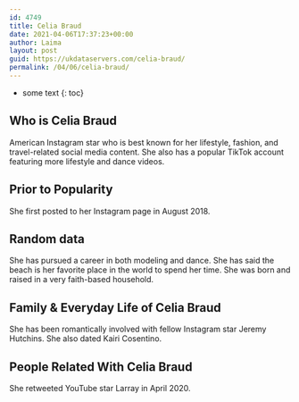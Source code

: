 ```yaml
---
id: 4749
title: Celia Braud
date: 2021-04-06T17:37:23+00:00
author: Laima
layout: post
guid: https://ukdataservers.com/celia-braud/
permalink: /04/06/celia-braud/
---
```


* some text
{: toc}


## Who is Celia Braud
                  
                  
                  
American Instagram star who is best known for her lifestyle, fashion, and travel-related social media content. She also has a popular TikTok account featuring more lifestyle and dance videos.
                  
              
            
              
            
                
                
                
## Prior to Popularity
                  
                  
                  
She first posted to her Instagram page in August 2018.
                  
              
            
              
            
                
                
                
## Random data
                  
                  
                  
She has pursued a career in both modeling and dance. She has said the beach is her favorite place in the world to spend her time. She was born and raised in a very faith-based household.
                  
              
            
              
            
                
                
                
## Family & Everyday Life of Celia Braud
                  
                  
                  
She has been romantically involved with fellow Instagram star Jeremy Hutchins. She also dated Kairi Cosentino. 
                  
              
            
              
            
                
                
                
## People Related With Celia Braud
                  
                  
                  
She retweeted YouTube star Larray in April 2020.
                  
              
            
              
            
                
              
            
              
              
            
            
              
            
          
          
          